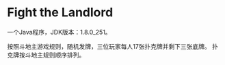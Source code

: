 # Fight the Landlord

一个Java程序，JDK版本：1.8.0_251。

按照斗地主游戏规则，随机发牌，三位玩家每人17张扑克牌并剩下三张底牌。
扑克牌按斗地主规则顺序排列。

